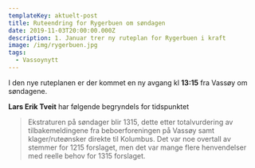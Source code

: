 ```yaml
---
templateKey: aktuelt-post
title: Ruteendring for Rygerbuen om søndagen
date: 2019-11-03T20:00:00.000Z
description: 1. Januar trer ny ruteplan for Rygerbuen i kraft
image: /img/rygerbuen.jpg
tags:
  - Vassoynytt
---
```


I den nye ruteplanen er der kommet en ny avgang kl **13:15** fra Vassøy om søndagene.

**Lars Erik Tveit** har følgende begryndels for tidspunktet

> Ekstraturen på søndager blir 1315, dette etter totalvurdering av tilbakemeldingene fra beboerforeningen på Vassøy samt klager/ruteønsker direkte til Kolumbus. Det var noe overtall av stemmer for 1215 forslaget, men det var mange flere henvendelser med reelle behov for 1315 forslaget.

